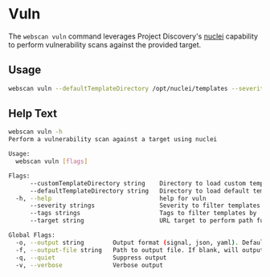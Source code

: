 # Vuln

The `webscan vuln` command leverages Project Discovery's [nuclei](https://github.com/projectdiscovery/nuclei/) capability to perform vulnerability scans against the provided target.

## Usage

```bash
webscan vuln --defaultTemplateDirectory /opt/nuclei/templates --severity CRITICAL --target https://example.com
```

## Help Text

```bash
webscan vuln -h
Perform a vulnerability scan against a target using nuclei

Usage:
  webscan vuln [flags]

Flags:
      --customTemplateDirectory string    Directory to load custom templates from
      --defaultTemplateDirectory string   Directory to load default templates from
  -h, --help                              help for vuln
      --severity strings                  Severity to filter templates by
      --tags strings                      Tags to filter templates by
      --target string                     URL target to perform path fuzzing against

Global Flags:
  -o, --output string        Output format (signal, json, yaml). Default value is signal (default "signal")
  -f, --output-file string   Path to output file. If blank, will output to STDOUT
  -q, --quiet                Suppress output
  -v, --verbose              Verbose output
```
